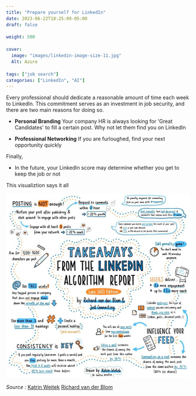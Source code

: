 ```yaml
---
title: "Prepare yourself for LinkedIn"
date: 2023-06-22T18:25:09-05:00
draft: false

weight: 500

cover:
  image: "images/linkedin-image-size-11.jpg"
  Alt: Azure

tags: ["job search"]
categories: ["LinkedIn", "AI"]
---
```


Every professional should dedicate a reasonable amount of time each week to LinkedIn. This commitment serves as an investment in job security, and there are two main reasons for doing so.

- **Personal Branding** Your company HR is always looking for 'Great Candidates' to fill a certain post. Why not let them find you on LinkedIn

- **Professional Networking** If you are furloughed, find your next opportunity quickly

Finally,

- In the future, your LinkedIn score may determine whether you get to keep the job or not

This visualiztion says it all

![](../../images/linkedin-algorithm-2022-edition.jpg)

_Source :_ [Katrin Weitek](https://www.linkedin.com/in/katrin-wietek/)
[Richard van der Blom](https://www.linkedin.com/in/richardvanderblom/)
